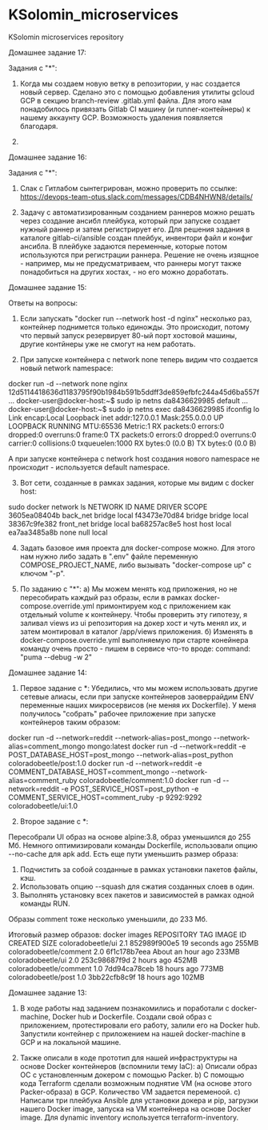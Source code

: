 # KSolomin_microservices
KSolomin microservices repository

Домашнее задание 17:

Задания с "*":

1. Когда мы создаем новую ветку в репозитории, у нас создается новый сервер. Сделано это с помощью добавления утилиты gcloud GCP в секцию branch-review .gitlab.yml файла. Для этого нам понадобилось привязать Gitlab CI машину (и runner-контейнеры) к нашему аккаунту GCP. Возможность удаления появляется благодаря.

2. 

Домашнее задание 16:

Задания с "*":

1. Слак с Гитлабом сынтегрирован, можно проверить по ссылке:
https://devops-team-otus.slack.com/messages/CDB4NHWN8/details/

2. Задачу с автоматизированным созданием раннеров можно решать через создание ансибл плейбука, который при запуске создает нужный раннер и затем регистрирует его. Для решения задания в каталоге gitlab-ci/ansible создан плейбук, инвентори файл и конфиг ансибла. В плейбуке задаются переменные, которые потом используются при регистрации раннера. Решение не очень изящное - например, мы не предусматриваем, что раннеры могут также понадобиться на других хостах, - но его можно доработать.

Домашнее задание 15:

Ответы на вопросы:
1. Если запускать "docker run --network host -d nginx" несколько раз, контейнер поднимется только единожды. Это происходит, потому что первый запуск резервирует 80-ый порт хостовой машины, другие контйнеры уже не смогут на нем работать. 

2. При запуске контейнера с network none теперь видим что создается новый network namespace:

docker run -d --network none nginx
12d5114418636d1183795f90b1984b591b5ddff3de859efbfc244a45d6ba557f
...
docker-user@docker-host:~$ sudo ip netns
da8436629985
default
...
docker-user@docker-host:~$ sudo ip netns exec da8436629985 ifconfig
lo        Link encap:Local Loopback
          inet addr:127.0.0.1  Mask:255.0.0.0
          UP LOOPBACK RUNNING  MTU:65536  Metric:1
          RX packets:0 errors:0 dropped:0 overruns:0 frame:0
          TX packets:0 errors:0 dropped:0 overruns:0 carrier:0
          collisions:0 txqueuelen:1000
          RX bytes:0 (0.0 B)  TX bytes:0 (0.0 B)

А при запуске контейнера с network host создания нового namespace не происходит - используется default namespace.

3. Вот сети, созданные в рамках задания, которые мы видим с docker host:

sudo docker network ls
NETWORK ID          NAME                DRIVER              SCOPE
3605ea08404b        back_net            bridge              local
f43473e70d84        bridge              bridge              local
38367c9fe382        front_net           bridge              local
ba68257ac8e5        host                host                local
ea7aa3485a8b        none                null                local

4. Задать базовое имя проекта для docker-compose можно. Для этого нам нужно либо задать в ".env" файле переменную COMPOSE_PROJECT_NAME, либо вызывать "docker-compose up" с ключом "-p".

5. По заданию с "*":
а) Мы можем менять код приложения, но не пересобирать каждый раз образы, если в рамках docker-compose.override.yml примонтируем код с приложением как отдельный volume к контейнеру. Чтобы проверить эту гипотезу, я заливал views из ui репозитория на докер хост и чуть менял их, и затем монтировал в каталог /app/views приложения. 
б) Изменять в docker-compose.override.yml выполняемую при старте конейнера команду очень просто - пишем в сервисе что-то вроде:
command: "puma --debug -w 2"

Домашнее задание 14:

1. Первое задание с *:
Убедились, что мы можем использовать другие сетевые алиасы, если при запуске контейнеров заоверрайдим ENV переменные наших микросервисов (не меняя их Dockerfile). У меня получилось "собрать" рабочее приложение при запуске контейнеров таким образом:

docker run -d --network=reddit --network-alias=post_mongo --network-alias=comment_mongo mongo:latest
docker run -d --network=reddit -e POST_DATABASE_HOST=post_mongo --network-alias=post_python coloradobeetle/post:1.0
docker run -d --network=reddit -e COMMENT_DATABASE_HOST=comment_mongo --network-alias=comment_ruby coloradobeetle/comment:1.0
docker run -d --network=reddit -e POST_SERVICE_HOST=post_python -e COMMENT_SERVICE_HOST=comment_ruby -p 9292:9292 coloradobeetle/ui:1.0

2. Второе задание с *:

Пересобрали UI образ на основе alpine:3.8, образ уменьшился до 255 Мб. Немного оптимизировали команды Dockerfile, использовали опцию --no-cache для apk add. Есть еще пути уменьшить размер образа:
1) Подчистить за собой созданные в рамках установки пакетов файлы, кэш.
2) Использовать опцию --squash для сжатия созданных слоев в один.
3) Выполнять установку всех пакетов и зависимостей в рамках одной команды RUN.

Образы comment тоже несколько уменьшили, до 233 Мб.

Итоговый размер образов:
docker images
REPOSITORY                   TAG                 IMAGE ID            CREATED             SIZE
coloradobeetle/ui            2.1                 852989f900e5        19 seconds ago      255MB
coloradobeetle/comment       2.0                 6f1c178b7eea        About an hour ago   233MB
coloradobeetle/ui            2.0                 253c98687f9d        2 hours ago         452MB
coloradobeetle/comment       1.0                 7dd94ca78ceb        18 hours ago        773MB
coloradobeetle/post          1.0                 3bb22cfb8c9f        18 hours ago        102MB

Домашнее задание 13:

1. В ходе работы над заданием познакомились и поработали с docker-machine, Docker hub и Dockerfile. Создали свой образ с приложением, протестировали его работу, залили его на Docker hub. Запустили контейнер с приложением на нашей docker-machine в GCP и на локальной машине.

2. Также описали в коде прототип для нашей инфраструктуры на основе Docker контейнеров (вспомнили тему IaC):
a) Описали образ ОС с установленным докером с помощью Packer.
b) С помощью кода Terraform сделали возможным поднятие VM (на основе этого Packer-образа) в GCP. Количество VM задается переменоой.
c) Написали три плейбука Ansible для установки докера и pip, загрузки нашего Docker image, запуска на VM контейнера на основе Docker image. Для dynamic inventory используется terraform-inventory.
